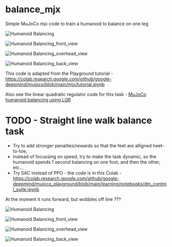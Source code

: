 # balance_mjx
Simple MuJoCo mjx code to train a humanoid to balance on one leg

![Humanoid Balancing](https://github.com/ajaytalati/balance_mjx/blob/main/videos/trainned_PPO_policy.gif)

![Humanoid Balancing_front_view](https://github.com/ajaytalati/balance_mjx/blob/main/videos/trainned_PPO_policy_front.gif)

![Humanoid Balancing_overhead_view](https://github.com/ajaytalati/balance_mjx/blob/main/videos/trainned_PPO_policy_overhead.gif)

![Humanoid Balancing_back_view](https://github.com/ajaytalati/balance_mjx/blob/main/videos/trainned_PPO_policy_back_view.gif)

This code is adapted from the Playground tutorial - https://colab.research.google.com/github/google-deepmind/mujoco/blob/main/mjx/tutorial.ipynb

Also see the linear quadratic regulator code for this task - [MuJoCo humanoid balancing using LQR](https://www.youtube.com/watch?v=RHnXD6uO3Mg) 

# TODO - Straight line walk balance task

- Try to add stronger penalties/rewards so that the feet are alligned heet-to-toe,
- Instead of focussing on speed, try to make the task dynamic, so the humanoid spends 1 second balancing on one foot, and then the other, etc... 
- Try SAC instead of PPO - the code is in this Colab - https://colab.research.google.com/github/google-deepmind/mujoco_playground/blob/main/learning/notebooks/dm_control_suite.ipynb

At the moment it runs forward, but wobbles off line ???

![Humanoid Balancing](https://github.com/ajaytalati/balance_mjx/blob/main/videos/straight_line_run_task/trainned_PPO_policy_overhead_view.gif)

![Humanoid Balancing_front_view](https://github.com/ajaytalati/balance_mjx/blob/main/videos/straight_line_run_task/trainned_PPO_policy_front_view.gif)

![Humanoid Balancing_overhead_view](https://github.com/ajaytalati/balance_mjx/blob/main/videos/straight_line_run_task/trainned_PPO_policy_side_view.gif)

![Humanoid Balancing_back_view](https://github.com/ajaytalati/balance_mjx/blob/main/videos/straight_line_run_task/trainned_PPO_policy_back_view.gif)
